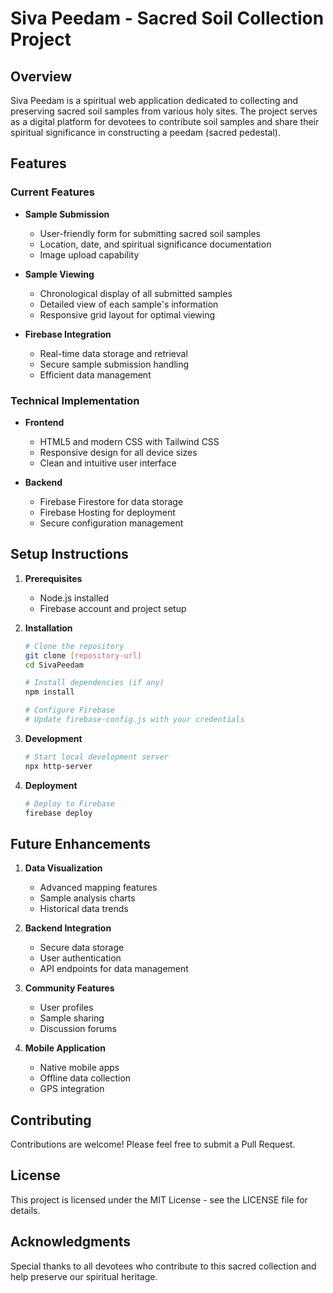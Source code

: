 # Siva Peedam - Sacred Soil Collection Project

## Overview
Siva Peedam is a spiritual web application dedicated to collecting and preserving sacred soil samples from various holy sites. The project serves as a digital platform for devotees to contribute soil samples and share their spiritual significance in constructing a peedam (sacred pedestal).

## Features

### Current Features
- **Sample Submission**
  - User-friendly form for submitting sacred soil samples
  - Location, date, and spiritual significance documentation
  - Image upload capability

- **Sample Viewing**
  - Chronological display of all submitted samples
  - Detailed view of each sample's information
  - Responsive grid layout for optimal viewing

- **Firebase Integration**
  - Real-time data storage and retrieval
  - Secure sample submission handling
  - Efficient data management

### Technical Implementation
- **Frontend**
  - HTML5 and modern CSS with Tailwind CSS
  - Responsive design for all device sizes
  - Clean and intuitive user interface

- **Backend**
  - Firebase Firestore for data storage
  - Firebase Hosting for deployment
  - Secure configuration management

## Setup Instructions

1. **Prerequisites**
   - Node.js installed
   - Firebase account and project setup

2. **Installation**
   ```bash
   # Clone the repository
   git clone [repository-url]
   cd SivaPeedam

   # Install dependencies (if any)
   npm install

   # Configure Firebase
   # Update firebase-config.js with your credentials
   ```

3. **Development**
   ```bash
   # Start local development server
   npx http-server
   ```

4. **Deployment**
   ```bash
   # Deploy to Firebase
   firebase deploy
   ```

## Future Enhancements

1. **Data Visualization**
   - Advanced mapping features
   - Sample analysis charts
   - Historical data trends

2. **Backend Integration**
   - Secure data storage
   - User authentication
   - API endpoints for data management

3. **Community Features**
   - User profiles
   - Sample sharing
   - Discussion forums

4. **Mobile Application**
   - Native mobile apps
   - Offline data collection
   - GPS integration

## Contributing
Contributions are welcome! Please feel free to submit a Pull Request.

## License
This project is licensed under the MIT License - see the LICENSE file for details.

## Acknowledgments
Special thanks to all devotees who contribute to this sacred collection and help preserve our spiritual heritage.
